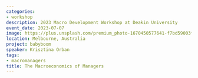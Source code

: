 ```yaml
---
categories:
- workshop
description: 2023 Macro Development Workshop at Deakin University
event_date: 2023-07-07
image: https://plus.unsplash.com/premium_photo-1670450577641-f7bd59003ff2?q=80&w=2664&auto=format&fit=crop&ixlib=rb-4.0.3&ixid=M3wxMjA3fDB8MHxwaG90by1wYWdlfHx8fGVufDB8fHx8fA%3D%3D
location: Melbourne, Australia
project: babyboom
speaker: Krisztina Orban
tags:
- macromanagers
title: The Macroeconomics of Managers
---
```

